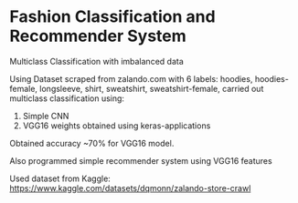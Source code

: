 # Fashion Classification and Recommender System

Multiclass Classification with imbalanced data

Using Dataset scraped from zalando.com with 6 labels: hoodies, hoodies-female, longsleeve, shirt, sweatshirt, sweatshirt-female, carried out multiclass classification using: 

1. Simple CNN
2. VGG16 weights obtained using keras-applications

Obtained accuracy ~70% for VGG16 model.

Also programmed simple recommender system using VGG16 features


Used dataset from Kaggle: https://www.kaggle.com/datasets/dqmonn/zalando-store-crawl

